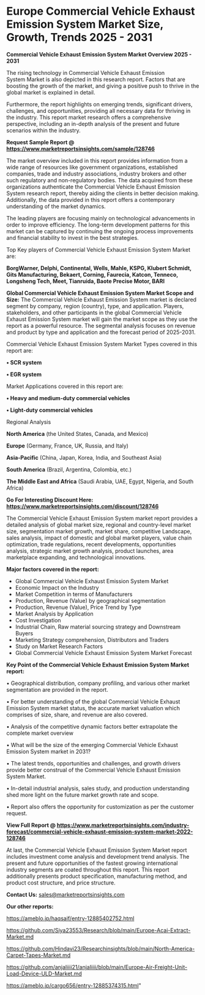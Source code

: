  # Europe Commercial Vehicle Exhaust Emission System Market Size, Growth, Trends 2025 - 2031

<Strong> Commercial Vehicle Exhaust Emission System Market Overview 2025 - 2031</strong>

The rising technology in Commercial Vehicle Exhaust Emission System Market is also depicted in this research report. Factors that are boosting the growth of the market, and giving a positive push to thrive in the global market is explained in detail.

Furthermore, the report highlights on emerging trends, significant drivers, challenges, and opportunities, providing all necessary data for thriving in the industry. This report market research offers a comprehensive perspective, including an in-depth analysis of the present and future scenarios within the industry.

<strong>Request Sample Report @ <a href=https://www.marketreportsinsights.com/sample/128746>https://www.marketreportsinsights.com/sample/128746</a></strong>

The market overview included in this report provides information from a wide range of resources like government organizations, established companies, trade and industry associations, industry brokers and other such regulatory and non-regulatory bodies. The data acquired from these organizations authenticate the Commercial Vehicle Exhaust Emission System research report, thereby aiding the clients in better decision making. Additionally, the data provided in this report offers a contemporary understanding of the market dynamics.

The leading players are focusing mainly on technological advancements in order to improve efficiency. The long-term development patterns for this market can be captured by continuing the ongoing process improvements and financial stability to invest in the best strategies.

Top Key players of Commercial Vehicle Exhaust Emission System Market are:

<strong>BorgWarner, Delphi, Continental, Wells, Mahle, KSPG, Klubert  Schmidt, Gits Manufacturing, Bekaert, Corning, Faurecia, Katcon, Tenneco, Longsheng Tech, Meet, Tianruida, Baote Precise Motor, BARI</strong>

<strong><b>Global Commercial Vehicle Exhaust Emission System Market Scope and Size:</b></strong>
The Commercial Vehicle Exhaust Emission System market is declared segment by company, region (country), type, and application. Players, stakeholders, and other participants in the global Commercial Vehicle Exhaust Emission System market will gain the market scope as they use the report as a powerful resource. The segmental analysis focuses on revenue and product by type and application and the forecast period of 2025-2031.

Commercial Vehicle Exhaust Emission System Market Types covered in this report are:

<strong>• SCR system

• EGR system</strong>

Market Applications covered in this report are:

<strong>• Heavy and medium-duty commercial vehicles

• Light-duty commercial vehicles</strong> 

Regional Analysis

<strong>North America</strong> (the United States, Canada, and Mexico)

<strong>Europe</strong> (Germany, France, UK, Russia, and Italy)

<strong>Asia-Pacific</strong> (China, Japan, Korea, India, and Southeast Asia)

<strong>South America</strong> (Brazil, Argentina, Colombia, etc.)

<strong>The Middle East and Africa</strong> (Saudi Arabia, UAE, Egypt, Nigeria, and South Africa)

<strong>Go For Interesting Discount Here: <a href=https://www.marketreportsinsights.com/discount/128746>https://www.marketreportsinsights.com/discount/128746</a></strong>

The Commercial Vehicle Exhaust Emission System market report provides a detailed analysis of global market size, regional and country-level market size, segmentation market growth, market share, competitive Landscape, sales analysis, impact of domestic and global market players, value chain optimization, trade regulations, recent developments, opportunities analysis, strategic market growth analysis, product launches, area marketplace expanding, and technological innovations.

<strong><b>Major factors covered in the report:</b></strong>
<ul>
  <li>Global Commercial Vehicle Exhaust Emission System Market </li>
  <li>Economic Impact on the Industry</li>
  <li>Market Competition in terms of Manufacturers</li>
  <li>Production, Revenue (Value) by geographical segmentation</li>
  <li>Production, Revenue (Value), Price Trend by Type</li>
  <li>Market Analysis by Application</li>
  <li>Cost Investigation</li>
  <li>Industrial Chain, Raw material sourcing strategy and Downstream Buyers</li>
  <li>Marketing Strategy comprehension, Distributors and Traders</li>
  <li>Study on Market Research Factors</li>
  <li>Global Commercial Vehicle Exhaust Emission System Market Forecast</li>
</ul>

<strong><b>Key Point of the Commercial Vehicle Exhaust Emission System Market report:</b></strong>

• Geographical distribution, company profiling, and various other market segmentation are provided in the report.

• For better understanding of the global Commercial Vehicle Exhaust Emission System market status, the accurate market valuation which comprises of size, share, and revenue are also covered.

• Analysis of the competitive dynamic factors better extrapolate the complete market overview

• What will be the size of the emerging Commercial Vehicle Exhaust Emission System market in 2031?

• The latest trends, opportunities and challenges, and growth drivers provide better construal of the Commercial Vehicle Exhaust Emission System Market.

• In-detail industrial analysis, sales study, and production understanding shed more light on the future market growth rate and scope.

• Report also offers the opportunity for customization as per the customer request.

<strong><b>View Full Report @ <a href=https://www.marketreportsinsights.com/industry-forecast/commercial-vehicle-exhaust-emission-system-market-2022-128746>https://www.marketreportsinsights.com/industry-forecast/commercial-vehicle-exhaust-emission-system-market-2022-128746</a></b></strong>


At last, the Commercial Vehicle Exhaust Emission System Market report includes investment come analysis and development trend analysis. The present and future opportunities of the fastest growing international industry segments are coated throughout this report. This report additionally presents product specification, manufacturing method, and product cost structure, and price structure.

<strong>Contact Us:</strong>
sales@marketreportsinsights.com

<strong>Our other reports:</strong>

<a href=https://ameblo.jp/haqsaif/entry-12885402752.html>https://ameblo.jp/haqsaif/entry-12885402752.html</a>

<a href=https://github.com/Siya23553/Research/blob/main/Europe-Acai-Extract-Market.md>https://github.com/Siya23553/Research/blob/main/Europe-Acai-Extract-Market.md</a>

<a href=https://github.com/Hindavi23/Researchinsights/blob/main/North-America-Carpet-Tapes-Market.md>https://github.com/Hindavi23/Researchinsights/blob/main/North-America-Carpet-Tapes-Market.md</a>

<a href=https://github.com/anjaliiii21/anjaliiii/blob/main/Europe-Air-Freight-Unit-Load-Device-ULD-Market.md>https://github.com/anjaliiii21/anjaliiii/blob/main/Europe-Air-Freight-Unit-Load-Device-ULD-Market.md</a>

<a href=https://ameblo.jp/cargo656/entry-12885374315.html>https://ameblo.jp/cargo656/entry-12885374315.html</a>"
